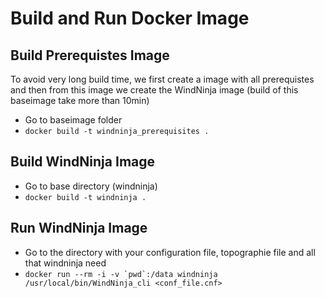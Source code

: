 # Build and Run Docker Image

## Build Prerequistes Image 
To avoid very long build time, we first create a image with all prerequistes and then from this image we create the WindNinja image (build of this baseimage take more than 10min)

- Go to baseimage folder
- `docker build -t windninja_prerequisites .`

## Build WindNinja Image
- Go to base directory (windninja)
- `docker build -t windninja .`

## Run WindNinja Image
- Go to the directory with your configuration file, topographie file and all that windninja need
- ```docker run --rm -i -v `pwd`:/data windninja /usr/local/bin/WindNinja_cli <conf_file.cnf>```